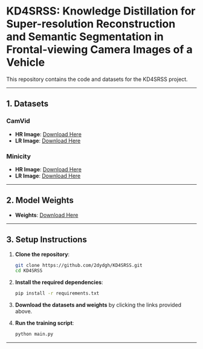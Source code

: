 # KD4SRSS: Knowledge Distillation for Super-resolution Reconstruction and Semantic Segmentation in Frontal-viewing Camera Images of a Vehicle 

This repository contains the code and datasets for the KD4SRSS project.

---

## 1. Datasets

### CamVid
- **HR Image**: [Download Here](https://github.com/alexgkendall/SegNet-Tutorial)
- **LR Image**: [Download Here](https://drive.google.com/file/d/1Dvd0yNMRmQjsZNKAHNdNDMj8KRShZy83/view?usp=sharing)

### Minicity
- **HR Image**: [Download Here](https://github.com/VIPriors/vipriors-challenges-toolkit/tree/segmentation/semantic-segmentation)
- **LR Image**: [Download Here](https://drive.google.com/file/d/1DAaderRchoBc1uCvu1hHz_VmQZqtn0CG/view?usp=sharing)

---

## 2. Model Weights
<!-- ### CamVid -->
<!-- - **Aset**: [Download Here](https://drive.google.com/drive/folders/1yfWn74q1bGA7SVFDa1tlvbVhS5VaA-b2?usp=sharing) -->
- **Weights**: [Download Here](https://drive.google.com/drive/folders/1wGp8W9yiBPc7OCMOFbUvBhYXKXkVVrGy?usp=sharing)

<!-- ### Minicity -->
<!-- - **Aset**: [Download Here](https://drive.google.com/drive/folders/1ghKGAI1fzbjUB7JE_iWZOqA4z5XsE6Xt?usp=sharing)
- **Bset**: [Download Here](https://drive.google.com/drive/folders/1WRTtidXytTiW8asfqtkxxqqBMDD7p6AF?usp=sharing) -->

---

## 3. Setup Instructions

1. **Clone the repository**:
    ```bash
    git clone https://github.com/2dydgh/KD4SRSS.git
    cd KD4SRSS
    ```

2. **Install the required dependencies**:
    ```bash
    pip install -r requirements.txt
    ```

3. **Download the datasets and weights** by clicking the links provided above.

4. **Run the training script**:
    ```bash
    python main.py
    ```

---


<!-- ## 4. Experimental Results

The following table shows the performance of various semantic segmentation networks on different methods in terms of Pixel Accuracy, Class Accuracy, and Mean Intersection over Union (mIoU):

### CamVid
| Method | Image Type | Pixel Acc | Class Acc | mIoU |
|--------|------------|-----------|-----------|------|
| **DeepLab v3+ [3]** | HR Image | 0.942 | 0.8086 | 0.6913 |
|  | Bilinear interpolation [44] | 0.913 | 0.6266 | 0.5298 |
|  | IMDN [35] | 0.9198 | 0.7242 | 0.5831 |
|  | RFDN [36] | 0.9159 | 0.7088 | 0.571 |
|  | BSRN [37] | 0.9186 | 0.7245 | 0.578 |
|  | ESRT [41] | 0.9183 | 0.723 | 0.576 |
|  | PAN [39] | 0.9198 | 0.7271 | 0.5852 |
|  | LAPAR_A [40] | 0.9195 | 0.7284 | 0.5815 |
|  | ARNet [4] | 0.9315 | 0.7690 | 0.6253 |
|  | **Lightweight SBANet with BAKD (proposed)** | **0.9340** | **0.7819** | **0.6442** |
| **DABNet [2]** | HR Image | 0.9522 | 0.7616 | 0.6834 |
|  | Bilinear interpolation [44] | 0.8942 | 0.5022 | 0.4124 |
|  | IMDN [35] | 0.9047 | 0.5346 | 0.4399 |
|  | RFDN [36] | 0.8998 | 0.5213 | 0.4314 |
|  | BSRN [37] | 0.9004 | 0.5135 | 0.422 |
|  | ESRT [41] | 0.9007 | 0.5218 | 0.4313 |
|  | PAN [39] | 0.9028 | 0.5253 | 0.4323 |
|  | LAPAR_A [40] | 0.9004 | 0.5161 | 0.4303 |
|  | ARNet [4] | 0.9299 | 0.7475 | 0.6082 |
|  | **Lightweight SBANet with BAKD (proposed)** | **0.9285** | **0.7494** | **0.6188** |
| **CGNet [1]** | HR Image | 0.9515 | 0.7587 | 0.6795 |
|  | Bilinear interpolation [44] | 0.8825 | 0.489 | 0.3978 |
|  | IMDN [35] | 0.9019 | 0.5089 | 0.4234 |
|  | RFDN [36] | 0.8991 | 0.5115 | 0.4205 |
|  | BSRN [37] | 0.902 | 0.519 | 0.4361 |
|  | ESRT [41] | 0.9039 | 0.5226 | 0.4397 |
|  | PAN [39] | 0.9026 | 0.5131 | 0.4251 |
|  | LAPAR_A [40] | 0.9023 | 0.5202 | 0.4371 |
|  | ARNet [4] | 0.9316 | 0.7487 | 0.6099 |
|  | **Lightweight SBANet with BAKD (proposed)** | **0.9299** | **0.7534** | **0.6196** |

---
### Minicity

| Method | Image Type | Pixel Acc | Class Acc | mIoU |
|--------|------------|-----------|-----------|------|
| **DeepLab v3+ [3]** | HR Image | 0.9288 | 0.7088 | 0.4378 |
|  | Bilinear interpolation [44] | 0.8776 | 0.5309 | 0.2957 |
|  | IMDN [35] | 0.8926 | 0.5891 | 0.3316 |
|  | RFDN [36] | 0.8824 | 0.5634 | 0.3159 |
|  | BSRN [37] | 0.8919 | 0.5988 | 0.3261 |
|  | ESRT [41] | 0.8786 | 0.5576 | 0.3083 |
|  | PAN [39] | 0.8857 | 0.5929 | 0.3340 |
|  | LAPAR_A [40] | 0.8917 | 0.5849 | 0.3284 |
|  | ARNet [4] | 0.8948 | 0.6138 | 0.3451 |
|  | **Lightweight SBANet with BAKD (proposed)** | **0.8933** | **0.6382** | **0.3493** |
| **DABNet [2]** | HR Image | 0.9356 | 0.6990 | 0.4324 |
|  | Bilinear interpolation [44] | 0.8914 | 0.5840 | 0.3175 |
|  | IMDN [35] | 0.8971 | 0.6031 | 0.3351 |
|  | RFDN [36] | 0.8920 | 0.5869 | 0.3254 |
|  | BSRN [37] | 0.8970 | 0.6019 | 0.3370 |
|  | ESRT [41] | 0.8920 | 0.5893 | 0.3243 |
|  | PAN [39] | 0.8995 | 0.6105 | 0.3415 |
|  | LAPAR_A [40] | 0.8992 | 0.5889 | 0.3349 |
|  | ARNet [4] | 0.8947 | 0.6078 | 0.3417 |
|  | **Lightweight SBANet with BAKD (proposed)** | **0.8911** | **0.6355** | **0.3579** |
| **CGNet [1]** | HR Image | 0.9306 | 0.6833 | 0.4130 |
|  | Bilinear interpolation [44] | 0.8911 | 0.5889 | 0.3194 |
|  | IMDN [35] | 0.9011 | 0.6156 | 0.3406 |
|  | RFDN [36] | 0.8921 | 0.5846 | 0.3227 |
|  | BSRN [37] | 0.8968 | 0.6122 | 0.3341 |
|  | ESRT [41] | 0.8945 | 0.5924 | 0.3261 |
|  | PAN [39] | 0.9039 | 0.6125 | 0.3437 |
|  | LAPAR_A [40] | 0.9019 | 0.6119 | 0.3398 |
|  | ARNet [4] | 0.8998 | 0.6126 | 0.3478 |
|  | **Lightweight SBANet with BAKD (proposed)** | **0.8880** | **0.6394** | **0.3510** | -->
